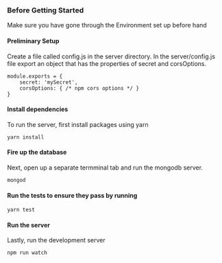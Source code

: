 ### Before Getting Started
Make sure you have gone through the Environment set up before hand

#### Preliminary Setup
Create a file called config.js in the server directory. In the server/config.js file export an object that has the properties of secret and corsOptions.
```
module.exports = {
    secret: 'mySecret',
    corsOptions: { /* npm cors options */ }
}
```

#### Install dependencies
To run the server, first install packages using yarn
```
yarn install
```
#### Fire up the database
Next, open up a separate termminal tab and run the mongodb server. 
```
mongod
```
#### Run the tests to ensure they pass by running
```
yarn test
```
#### Run the server
Lastly, run the development server
```
npm run watch 
```
